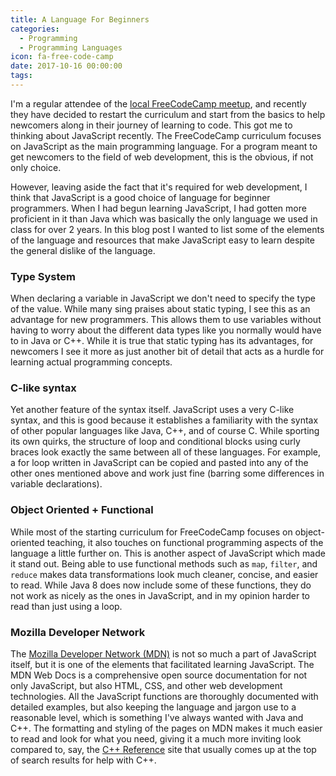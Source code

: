 ```yaml
---
title: A Language For Beginners
categories:
  - Programming
  - Programming Languages
icon: fa-free-code-camp
date: 2017-10-16 00:00:00
tags:
---
```



I'm a regular attendee of the [local FreeCodeCamp meetup](http://www.fccokc.com/), and recently they have decided to restart the curriculum and start from the basics to help newcomers along in their journey of learning to code. This got me to thinking about JavaScript recently. The FreeCodeCamp curriculum focuses on JavaScript as the main programming language. For a program meant to get newcomers to the field of web development, this is the obvious, if not only choice.

However, leaving aside the fact that it's required for web development, I think that JavaScript is a good choice of language for beginner programmers. When I had begun learning JavaScript, I had gotten more proficient in it than Java which was basically the only language we used in class for over 2 years. In this blog post I wanted to list some of the elements of the language and resources that make JavaScript easy to learn despite the general dislike of the language.

### Type System

When declaring a variable in JavaScript we don't need to specify the type of the value. While many sing praises about static typing, I see this as an advantage for new programmers. This allows them to use variables without having to worry about the different data types like you normally would have to in Java or C++. While it is true that static typing has its advantages, for newcomers I see it more as just another bit of detail that acts as a hurdle for learning actual programming concepts.

### C-like syntax

Yet another feature of the syntax itself. JavaScript uses a very C-like syntax, and this is good because it establishes a familiarity with the syntax of other popular languages like Java, C++, and of course C. While sporting its own quirks, the structure of loop and conditional blocks using curly braces look exactly the same between all of these languages. For example, a for loop written in JavaScript can be copied and pasted into any of the other ones mentioned above and work just fine (barring some differences in variable declarations).

### Object Oriented + Functional

While most of the starting curriculum for FreeCodeCamp focuses on object-oriented teaching, it also touches on functional programming aspects of the language a little further on. This is another aspect of JavaScript which made it stand out. Being able to use functional methods such as `map`, `filter`, and `reduce` makes data transformations look much cleaner, concise, and easier to read. While Java 8 does now include some of these functions, they do not work as nicely as the ones in JavaScript, and in my opinion harder to read than just using a loop.

### Mozilla Developer Network

The [Mozilla Developer Network (MDN)](https://developer.mozilla.org/en-US/) is not so much a part of JavaScript itself, but it is one of the elements that facilitated learning JavaScript. The MDN Web Docs is a comprehensive open source documentation for not only JavaScript, but also HTML, CSS, and other web development technologies. All the JavaScript functions are thoroughly documented with detailed examples, but also keeping the language and jargon use to a reasonable level, which is something I've always wanted with Java and C++. The formatting and styling of the pages on MDN makes it much easier to read and look for what you need, giving it a much more inviting look compared to, say, the [C++ Reference](http://en.cppreference.com/w/) site that usually comes up at the top of search results for help with C++.